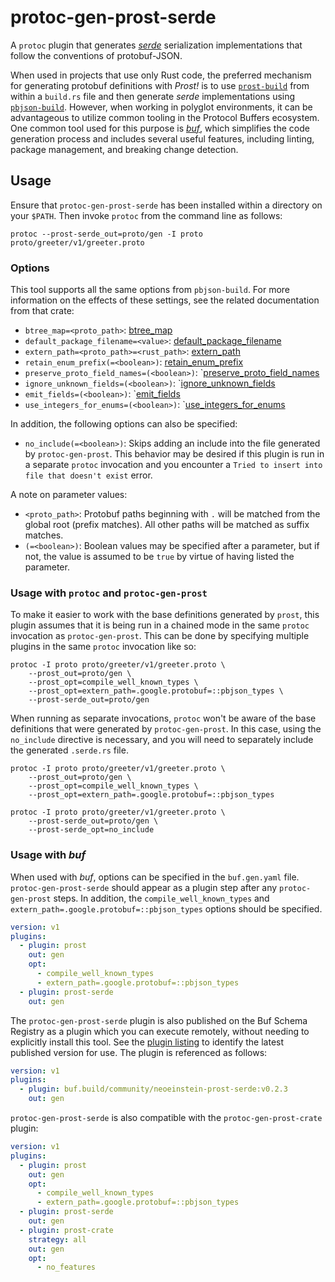 # protoc-gen-prost-serde

A `protoc` plugin that generates _[serde]_ serialization implementations that
follow the conventions of protobuf-JSON.

[serde]: https://serde.rs

When used in projects that use only Rust code, the preferred mechanism for
generating protobuf definitions with _Prost!_ is to use [`prost-build`] from
within a `build.rs` file and then generate _serde_ implementations using
[`pbjson-build`]. However, when working in polyglot environments,
it can be advantageous to utilize common tooling in the Protocol Buffers
ecosystem. One common tool used for this purpose is _[buf]_, which simplifies
the code generation process and includes several useful features, including
linting, package management, and breaking change detection.

[`prost-build`]: https://docs.rs/prost-build
[`pbjson-build`]: https://docs.rs/pbjson-build
[buf]: https://buf.build

## Usage

Ensure that `protoc-gen-prost-serde` has been installed within a directory
on your `$PATH`. Then invoke `protoc` from the command line as follows:

```shell
protoc --prost-serde_out=proto/gen -I proto proto/greeter/v1/greeter.proto
```

### Options

This tool supports all the same options from `pbjson-build`. For more
information on the effects of these settings, see the related documentation
from that crate:

* `btree_map=<proto_path>`: [btree_map](https://docs.rs/pbjson-build/latest/pbjson_build/struct.Builder.html#method.btree_map)
* `default_package_filename=<value>`: [default_package_filename](https://docs.rs/prost-build/latest/prost_build/struct.Config.html#method.default_package_filename)
* `extern_path=<proto_path>=<rust_path>`:  [extern_path](https://docs.rs/pbjson-build/latest/pbjson_build/struct.Builder.html#method.extern_path)
* `retain_enum_prefix(=<boolean>)`:  [retain_enum_prefix](https://docs.rs/pbjson-build/latest/pbjson_build/struct.Builder.html#method.retain_enum_prefix)
* `preserve_proto_field_names=(<boolean>)`: `[preserve_proto_field_names](https://docs.rs/pbjson-build/latest/pbjson_build/struct.Builder.html#method.preserve_proto_field_names)
* `ignore_unknown_fields=(<boolean>)`: `[ignore_unknown_fields](https://docs.rs/pbjson-build/latest/pbjson_build/struct.Builder.html#method.ignore_unknown_fields)
* `emit_fields=(<boolean>)`: `[emit_fields](https://docs.rs/pbjson-build/latest/pbjson_build/struct.Builder.html#method.emit_fields)
* `use_integers_for_enums=(<boolean>)`: `[use_integers_for_enums](https://docs.rs/pbjson-build/latest/pbjson_build/struct.Builder.html#method.use_integers_for_enums)

In addition, the following options can also be specified:

* `no_include(=<boolean>)`:  Skips adding an include into the file generated
  by `protoc-gen-prost`. This behavior may be desired if this plugin is run
  in a separate `protoc` invocation and you encounter a `Tried to insert into
  file that doesn't exist` error.

A note on parameter values:

* `<proto_path>`: Protobuf paths beginning with `.` will be matched from the
  global root (prefix matches). All other paths will be matched as suffix
  matches.
* `(=<boolean>)`: Boolean values may be specified after a parameter, but if
  not, the value is assumed to be `true` by virtue of having listed the
  parameter.

### Usage with `protoc` and `protoc-gen-prost`

To make it easier to work with the base definitions generated by `prost`,
this plugin assumes that it is being run in a chained mode in the same
`protoc` invocation as `protoc-gen-prost`. This can be done by specifying
multiple plugins in the same `protoc` invocation like so:

```shell
protoc -I proto proto/greeter/v1/greeter.proto \
    --prost_out=proto/gen \
    --prost_opt=compile_well_known_types \
    --prost_opt=extern_path=.google.protobuf=::pbjson_types \
    --prost-serde_out=proto/gen
```

When running as separate invocations, `protoc` won't be aware of the
base definitions that were generated by `protoc-gen-prost`. In this case,
using the `no_include` directive is necessary, and you will need to
separately include the generated `.serde.rs` file.

```shell
protoc -I proto proto/greeter/v1/greeter.proto \
    --prost_out=proto/gen \
    --prost_opt=compile_well_known_types \
    --prost_opt=extern_path=.google.protobuf=::pbjson_types

protoc -I proto proto/greeter/v1/greeter.proto \
    --prost-serde_out=proto/gen \
    --prost-serde_opt=no_include
```

### Usage with _buf_

When used with _buf_, options can be specified in the `buf.gen.yaml` file.
`protoc-gen-prost-serde` should appear as a plugin step after any
`protoc-gen-prost` steps. In addition, the `compile_well_known_types`
and `extern_path=.google.protobuf=::pbjson_types` options should be specified.

```yaml
version: v1
plugins:
  - plugin: prost
    out: gen
    opt:
      - compile_well_known_types
      - extern_path=.google.protobuf=::pbjson_types
  - plugin: prost-serde
    out: gen
```

The `protoc-gen-prost-serde` plugin is also published on the Buf Schema Registry as
a plugin which you can execute remotely, without needing to explicitly install
this tool. See the [plugin listing][1] to identify the latest published version
for use. The plugin is referenced as follows:

[1]: https://buf.build/community/neoeinstein-prost-serde

```yaml
version: v1
plugins:
  - plugin: buf.build/community/neoeinstein-prost-serde:v0.2.3
    out: gen
```

`protoc-gen-prost-serde` is also compatible with the `protoc-gen-prost-crate`
plugin:

```yaml
version: v1
plugins:
  - plugin: prost
    out: gen
    opt:
      - compile_well_known_types
      - extern_path=.google.protobuf=::pbjson_types
  - plugin: prost-serde
    out: gen
  - plugin: prost-crate
    strategy: all
    out: gen
    opt:
      - no_features
```
